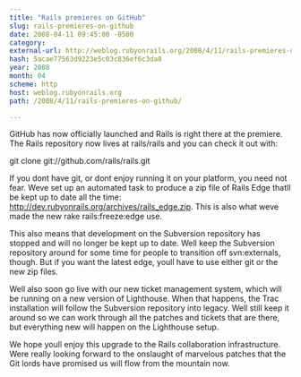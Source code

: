 ```yaml
---
title: "Rails premieres on GitHub"
slug: rails-premieres-on-github
date: 2008-04-11 09:45:00 -0500
category: 
external-url: http://weblog.rubyonrails.org/2008/4/11/rails-premieres-on-github/
hash: 5acae77563d9223e5c03c836ef6c3da8
year: 2008
month: 04
scheme: http
host: weblog.rubyonrails.org
path: /2008/4/11/rails-premieres-on-github/

---
```


GitHub has now officially launched and Rails is right there at the premiere. The Rails repository now lives at rails/rails and you can check it out with:



git clone git://github.com/rails/rails.git


If you dont have git, or dont enjoy running it on your platform, you need not fear. Weve set up an automated task to produce a zip file of Rails Edge thatll be kept up to date all the time: http://dev.rubyonrails.org/archives/rails_edge.zip. This is also what weve made the new rake rails:freeze:edge use.



This also means that development on the Subversion repository has stopped and will no longer be kept up to date. Well keep the Subversion repository around for some time for people to transition off svn:externals, though. But if you want the latest edge, youll have to use either git or the new zip files.



Well also soon go live with our new ticket management system, which will be running on a new version of Lighthouse. When that happens, the Trac installation will follow the Subversion repository into legacy. Well still keep it around so we can work through all the patches and tickets that are there, but everything new will happen on the Lighthouse setup.



We hope youll enjoy this upgrade to the Rails collaboration infrastructure. Were really looking forward to the onslaught of marvelous patches that the Git lords have promised us will flow from the mountain now.
